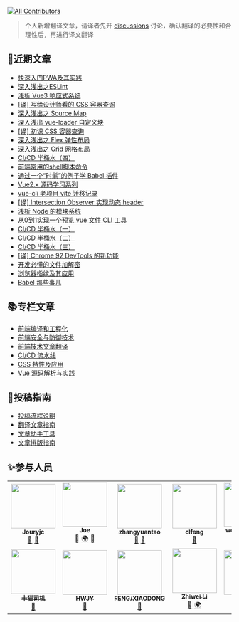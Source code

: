 <!-- ALL-CONTRIBUTORS-BADGE:START - Do not remove or modify this section -->
[![All Contributors](https://img.shields.io/badge/all_contributors-12-orange.svg?style=flat-square)](#contributors-)
<!-- ALL-CONTRIBUTORS-BADGE:END -->
> 个人新增翻译文章，请译者先开 [discussions](https://github.com/IDuxFE/weekly/discussions) 讨论，确认翻译的必要性和合理性后，再进行译文翻译
> 
## 📕近期文章
- [快速入门PWA及其实践](https://juejin.cn/post/7031344885881896990/)
- [深入浅出之ESLint](https://juejin.cn/post/7028754877312401444/)
- [浅析 Vue3 响应式系统](https://juejin.cn/post/7026150626589409293/)
- [[译] 写给设计师看的 CSS 容器查询](https://juejin.cn/post/7024286651476246535)
- [深入浅出之 Source Map](https://juejin.cn/post/7023537118454480904)
- [深入浅出 vue-loader 自定义块](https://juejin.cn/post/7021687704999952415)
- [[译] 初识 CSS 容器查询 ](https://juejin.cn/post/7020947774237573134)
- [深入浅出之 Flex 弹性布局](https://juejin.cn/post/7019075844664459278)
- [深入浅出之 Grid 网格布局](https://juejin.cn/post/7019077784400035847)
- [CI/CD 半桶水（四）](https://juejin.cn/post/7018357773205241887)
- [前端常用的shell脚本命令](https://juejin.cn/post/7016509974306095134)
- [通过一个“时髦”的例子学 Babel 插件](https://juejin.cn/post/7013149595068792845)
- [Vue2.x 源码学习系列](https://juejin.cn/post/7012417885624598564)
- [vue-cli 老项目 vite 迁移记录](https://juejin.cn/post/7010571160060428318)
- [[译] Intersection Observer 实现动态 header](https://juejin.cn/post/7007950531024912420)
- [浅析 Node 的模块系统](https://juejin.cn/post/7007233910681632781)
- [从0到1实现一个预览 vue 文件 CLI 工具](https://juejin.cn/post/7005351791671902244)
- [CI/CD 半桶水（一）](https://juejin.cn/post/7002764771330097189)
- [CI/CD 半桶水（二）](https://juejin.cn/post/7002775438711865352)
- [CI/CD 半桶水（三）](https://juejin.cn/post/7002776008570961956)
- [[译] Chrome 92 DevTools 的新功能](https://juejin.cn/post/7000267785095872526)
- [开发必懂的文件加解密](https://juejin.cn/post/6997565255463206925)
- [浏览器指纹及其应用](https://juejin.cn/post/6995000627642236941)
- [Babel 那些事儿](https://juejin.cn/post/6992371845349507108)

## 📚专栏文章
- [前端编译和工程化](https://juejin.cn/column/6992030342987120677)
- [前端安全与防御技术](https://juejin.cn/column/6992036501395603492)
- [前端技术文章翻译](https://juejin.cn/column/7000191408518725662)
- [CI/CD 流水线](https://juejin.cn/column/7001336650957586445)
- [CSS 特性及应用](https://juejin.cn/column/7016325157308334110)
- [Vue 源码解析与实践](https://juejin.cn/column/7007233236925415432)



## 📝投稿指南
- [投稿流程说明](https://github.com/IDuxFE/weekly/wiki/%E6%8A%95%E7%A8%BF%E6%B5%81%E7%A8%8B%E8%AF%B4%E6%98%8E)
- [翻译文章指南](https://github.com/IDuxFE/weekly/wiki/%E7%BF%BB%E8%AF%91%E6%96%87%E7%AB%A0%E6%8C%87%E5%8D%97)
- [文章助手工具](https://github.com/IDuxFE/weekly/wiki/%E6%96%87%E7%AB%A0%E5%8A%A9%E6%89%8B%E5%B7%A5%E5%85%B7)
- [文章排版指南](https://github.com/IDuxFE/weekly/wiki/%E6%96%87%E7%AB%A0%E6%8E%92%E7%89%88%E6%8C%87%E5%8D%97)

## ✨参与人员
<!-- ALL-CONTRIBUTORS-LIST:START - Do not remove or modify this section -->
<!-- prettier-ignore-start -->
<!-- markdownlint-disable -->
<table>
  <tr>
    <td align="center"><a href="https://github.com/Jouryjc"><img src="https://avatars.githubusercontent.com/u/11925053?v=4?s=100" width="100px;" alt=""/><br /><sub><b>Jouryjc</b></sub></a><br /><a href="https://github.com/IDuxFE/weekly/commits?author=Jouryjc" title="Documentation">📖</a> <a href="https://github.com/IDuxFE/weekly/pulls?q=is%3Apr+reviewed-by%3AJouryjc" title="Reviewed Pull Requests">👀</a></td>
    <td align="center"><a href="https://github.com/Usualminds"><img src="https://avatars.githubusercontent.com/u/19425902?v=4?s=100" width="100px;" alt=""/><br /><sub><b>Joe</b></sub></a><br /><a href="https://github.com/IDuxFE/weekly/commits?author=Usualminds" title="Documentation">📖</a> <a href="#translation-Usualminds" title="Translation">🌍</a> <a href="https://github.com/IDuxFE/weekly/pulls?q=is%3Apr+reviewed-by%3AUsualminds" title="Reviewed Pull Requests">👀</a></td>
    <td align="center"><a href="https://github.com/coolyuantao"><img src="https://avatars.githubusercontent.com/u/3478550?v=4?s=100" width="100px;" alt=""/><br /><sub><b>zhangyuantao</b></sub></a><br /><a href="https://github.com/IDuxFE/weekly/commits?author=coolyuantao" title="Documentation">📖</a> <a href="https://github.com/IDuxFE/weekly/pulls?q=is%3Apr+reviewed-by%3Acoolyuantao" title="Reviewed Pull Requests">👀</a></td>
    <td align="center"><a href="https://github.com/clfeng"><img src="https://avatars.githubusercontent.com/u/20736207?v=4?s=100" width="100px;" alt=""/><br /><sub><b>clfeng</b></sub></a><br /><a href="https://github.com/IDuxFE/weekly/commits?author=clfeng" title="Documentation">📖</a></td>
    <td align="center"><a href="https://github.com/wongtsuizhen"><img src="https://avatars.githubusercontent.com/u/6890343?v=4?s=100" width="100px;" alt=""/><br /><sub><b>wongtsuizhen</b></sub></a><br /><a href="https://github.com/IDuxFE/weekly/commits?author=wongtsuizhen" title="Documentation">📖</a> <a href="#translation-wongtsuizhen" title="Translation">🌍</a></td>
    <td align="center"><a href="https://github.com/miomio-xiao"><img src="https://avatars.githubusercontent.com/u/19550383?v=4?s=100" width="100px;" alt=""/><br /><sub><b>mio</b></sub></a><br /><a href="https://github.com/IDuxFE/weekly/commits?author=miomio-xiao" title="Documentation">📖</a></td>
    <td align="center"><a href="https://github.com/manchixue"><img src="https://avatars.githubusercontent.com/u/31590999?v=4?s=100" width="100px;" alt=""/><br /><sub><b>xuemanchi</b></sub></a><br /><a href="https://github.com/IDuxFE/weekly/commits?author=manchixue" title="Documentation">📖</a></td>
  </tr>
  <tr>
    <td align="center"><a href="https://github.com/rhinonan"><img src="https://avatars.githubusercontent.com/u/9367487?v=4?s=100" width="100px;" alt=""/><br /><sub><b>卡猫司机</b></sub></a><br /><a href="https://github.com/IDuxFE/weekly/commits?author=rhinonan" title="Documentation">📖</a></td>
    <td align="center"><a href="https://github.com/lwh2015"><img src="https://avatars.githubusercontent.com/u/16028333?v=4?s=100" width="100px;" alt=""/><br /><sub><b>HWJY</b></sub></a><br /><a href="https://github.com/IDuxFE/weekly/commits?author=lwh2015" title="Documentation">📖</a></td>
    <td align="center"><a href="https://github.com/fengxiaodong28"><img src="https://avatars.githubusercontent.com/u/25543284?v=4?s=100" width="100px;" alt=""/><br /><sub><b>FENG/XIAODONG</b></sub></a><br /><a href="https://github.com/IDuxFE/weekly/commits?author=fengxiaodong28" title="Documentation">📖</a></td>
    <td align="center"><a href="https://github.com/Levix"><img src="https://avatars.githubusercontent.com/u/65117011?v=4?s=100" width="100px;" alt=""/><br /><sub><b>Zhiwei Li</b></sub></a><br /><a href="https://github.com/IDuxFE/weekly/commits?author=Levix" title="Documentation">📖</a> <a href="#translation-Levix" title="Translation">🌍</a></td>
    <td align="center"><a href="https://github.com/NSGUF"><img src="https://avatars.githubusercontent.com/u/16619359?v=4?s=100" width="100px;" alt=""/><br /><sub><b>NSGUF</b></sub></a><br /><a href="https://github.com/IDuxFE/weekly/commits?author=NSGUF" title="Documentation">📖</a></td>
  </tr>
</table>

<!-- markdownlint-restore -->
<!-- prettier-ignore-end -->

<!-- ALL-CONTRIBUTORS-LIST:END -->
